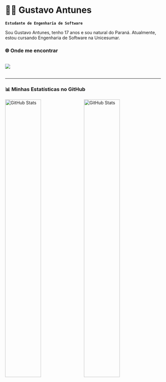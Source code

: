 # 👨‍💻 Gustavo Antunes

**`Estudante de Engenharia de Software`**

Sou Gustavo Antunes, tenho 17 anos e sou natural do Paraná. Atualmente, estou cursando Engenharia de Software na Unicesumar. 

### 🌐 Onde me encontrar

<br>
<div>
  <a href="https://www.linkedin.com/in/eduardoborgesz/" target="_blank"><img src="https://img.shields.io/badge/-LinkedIn-%230077B5?style=for-the-badge&logo=linkedin&logoColor=white" target="_blank"></a> 
</div>

<br/>

---

### 📊 Minhas Estatísticas no GitHub

<p>
  <img 
    align="left" 
    alt="GitHub Stats" 
    height="48%" 
    style="padding-right: 10px;" 
    src="https://github-readme-stats.vercel.app/api?username=antuenes2318&show_icons=true&theme=tokyonight&include_all_commits=true&locale=pt-br" 
  />

<img 
      align="left" 
      alt="GitHub Stats" 
      height="48%" 
      src="https://github-readme-stats.vercel.app/api/top-langs/?username=antuenes2318&theme=tokyonight&layout=compact&custom_title=Tecnologias&langs_count=9" 
  />
